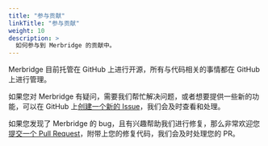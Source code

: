 ```yaml
---
title: "参与贡献"
linkTitle: "参与贡献"
weight: 10
description: >
  如何参与到 Merbridge 的贡献中。
---
```


Merbridge 目前托管在 GitHub 上进行开源，所有与代码相关的事情都在 GitHub 上进行管理。

如果您对 Merbridge 有疑问，需要我们帮忙解决问题，或者想要提供一些新的功能，可以在 GitHub 上[创建一个新的 Issue](https://github.com/merbridge/merbridge/issues/new/choose)，我们会及时查看和处理。

如果您发现了 Merbridge 的 bug，且有兴趣帮助我们进行修复，那么非常欢迎您[提交一个 Pull Request](https://github.com/merbridge/merbridge/compare)，附带上您的修复代码，我们会及时处理您的 PR。

